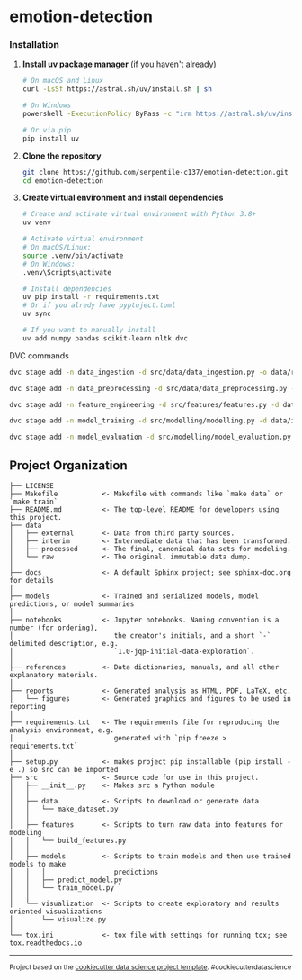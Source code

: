 emotion-detection
==============================
### Installation

1. **Install uv package manager** (if you haven't already)
   ```bash
   # On macOS and Linux
   curl -LsSf https://astral.sh/uv/install.sh | sh
   
   # On Windows
   powershell -ExecutionPolicy ByPass -c "irm https://astral.sh/uv/install.ps1 | iex"
   
   # Or via pip
   pip install uv
   ```

2. **Clone the repository**
   ```bash
   git clone https://github.com/serpentile-c137/emotion-detection.git
   cd emotion-detection
   ```

3. **Create virtual environment and install dependencies**
   ```bash
   # Create and activate virtual environment with Python 3.8+
   uv venv
   
   # Activate virtual environment
   # On macOS/Linux:
   source .venv/bin/activate
   # On Windows:
   .venv\Scripts\activate
   
   # Install dependencies
   uv pip install -r requirements.txt
   # Or if you alredy have pyptoject.toml
   uv sync

   # If you want to manually install
   uv add numpy pandas scikit-learn nltk dvc
   ```


DVC commands

```bash
dvc stage add -n data_ingestion -d src/data/data_ingestion.py -o data/raw/train.csv -o data/raw/test.csv python src/data.data_ingestion.py
```
```bash
dvc stage add -n data_preprocessing -d src/data/data_preprocessing.py -d data/raw/train.csv -d data/raw/test.csv -o data/processed/train.csv -o data/processed/test.csv python src/data/data_preprocessing.py
```
```bash
dvc stage add -n feature_engineering -d src/features/features.py -d data/processed/train.csv -d data/processed/test.csv -o data/interim/train_bow.csv -o data/interim/test_bow.csv python src/features/features.py
```
```bash
dvc stage add -n model_training -d src/modelling/modelling.py -d data/interim/train_bow.csv -o models/random_forest_model.pkl python src/modelling/modelling.py
```
```bash
dvc stage add -n model_evaluation -d src/modelling/model_evaluation.py -d models/random_forest_model.pkl -d data/interim/test_bow.csv -o reports/metrics.json python src/modelling/model_evaluation.py
```

Project Organization
------------

    ├── LICENSE
    ├── Makefile           <- Makefile with commands like `make data` or `make train`
    ├── README.md          <- The top-level README for developers using this project.
    ├── data
    │   ├── external       <- Data from third party sources.
    │   ├── interim        <- Intermediate data that has been transformed.
    │   ├── processed      <- The final, canonical data sets for modeling.
    │   └── raw            <- The original, immutable data dump.
    │
    ├── docs               <- A default Sphinx project; see sphinx-doc.org for details
    │
    ├── models             <- Trained and serialized models, model predictions, or model summaries
    │
    ├── notebooks          <- Jupyter notebooks. Naming convention is a number (for ordering),
    │                         the creator's initials, and a short `-` delimited description, e.g.
    │                         `1.0-jqp-initial-data-exploration`.
    │
    ├── references         <- Data dictionaries, manuals, and all other explanatory materials.
    │
    ├── reports            <- Generated analysis as HTML, PDF, LaTeX, etc.
    │   └── figures        <- Generated graphics and figures to be used in reporting
    │
    ├── requirements.txt   <- The requirements file for reproducing the analysis environment, e.g.
    │                         generated with `pip freeze > requirements.txt`
    │
    ├── setup.py           <- makes project pip installable (pip install -e .) so src can be imported
    ├── src                <- Source code for use in this project.
    │   ├── __init__.py    <- Makes src a Python module
    │   │
    │   ├── data           <- Scripts to download or generate data
    │   │   └── make_dataset.py
    │   │
    │   ├── features       <- Scripts to turn raw data into features for modeling
    │   │   └── build_features.py
    │   │
    │   ├── models         <- Scripts to train models and then use trained models to make
    │   │   │                 predictions
    │   │   ├── predict_model.py
    │   │   └── train_model.py
    │   │
    │   └── visualization  <- Scripts to create exploratory and results oriented visualizations
    │       └── visualize.py
    │
    └── tox.ini            <- tox file with settings for running tox; see tox.readthedocs.io


--------

<p><small>Project based on the <a target="_blank" href="https://drivendata.github.io/cookiecutter-data-science/">cookiecutter data science project template</a>. #cookiecutterdatascience</small></p>
